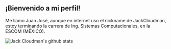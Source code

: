 ## ¡Bienvenido a mi perfil!
Me llamo Juan José, aunque en internet uso el nickname de JackCloudman, estoy terminando la carrera de Ing. Sistemas Computacionales, en la ESCOM (MÉXICO).

![Jack Cloudman's github stats](https://github-readme-stats.vercel.app/api?username=jackcloudman&count_private=true&theme=vue&show_icons=true)

<!--
**JackCloudman/JackCloudman** is a ✨ _special_ ✨ repository because its `README.md` (this file) appears on your GitHub profile.

Here are some ideas to get you started:

- 🔭 I’m currently working on ...
- 🌱 I’m currently learning ...
- 👯 I’m looking to collaborate on ...
- 🤔 I’m looking for help with ...
- 💬 Ask me about ...
- 📫 How to reach me: ...
- 😄 Pronouns: ...
- ⚡ Fun fact: ...
-->
